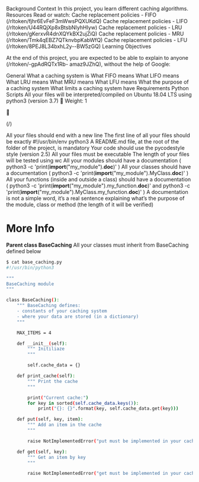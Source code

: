 Background Context
In this project, you learn different caching algorithms.
Resources
Read or watch:
Cache replacement policies - FIFO (/rltoken/fjhr6EvFeF3mWwsPQXUKdQ)
Cache replacement policies - LIFO (/rltoken/U44RQjXp8xBtsbNIyhHIyw)
Cache replacement policies - LRU (/rltoken/gKerxvR4dnXQYkBX2ujZiQ)
Cache replacement policies - MRU (/rltoken/Tmk4qEBZ7QTknvbpKabWfQ)
Cache replacement policies - LFU (/rltoken/8PEJ8L34bxhL2y--BW5zGQ)
Learning Objectives

At the end of this project, you are expected to be able to explain to anyone (/rltoken/-gpAdRQTx1Rb-
amaz9JZhQ), without the help of Google:

General
What a caching system is
What FIFO means
What LIFO means
What LRU means
What MRU means
What LFU means
What the purpose of a caching system
What limits a caching system have
Requirements
Python Scripts
All your files will be interpreted/compiled on Ubuntu 18.04 LTS using python3 (version 3.7)
 Weight: 1



(/)

All your files should end with a new line
The first line of all your files should be exactly #!/usr/bin/env python3
A README.md file, at the root of the folder of the project, is mandatory
Your code should use the pycodestyle style (version 2.5)
All your files must be executable
The length of your files will be tested using wc
All your modules should have a documentation ( python3 -c
'print(__import__("my_module").__doc__)' )
All your classes should have a documentation ( python3 -c
'print(__import__("my_module").MyClass.__doc__)' )
All your functions (inside and outside a class) should have a documentation ( python3 -c
'print(__import__("my_module").my_function.__doc__)' and python3 -c
'print(__import__("my_module").MyClass.my_function.__doc__)' )
A documentation is not a simple word, it’s a real sentence explaining what’s the purpose of the
module, class or method (the length of it will be verified)

# More Info

**Parent class BaseCaching**
All your classes must inherit from BaseCaching defined below

```bash
$ cat base_caching.py
#!/usr/bin/python3

"""
BaseCaching module
"""

class BaseCaching():
    """ BaseCaching defines:
    - constants of your caching system
    - where your data are stored (in a dictionary)
    """

    MAX_ITEMS = 4

    def __init__(self):
        """ Initiliaze
        """

        self.cache_data = {}

    def print_cache(self):
        """ Print the cache
        """

        print("Current cache:")
        for key in sorted(self.cache_data.keys()):
            print("{}: {}".format(key, self.cache_data.get(key)))

    def put(self, key, item):
        """ Add an item in the cache
        """

        raise NotImplementedError("put must be implemented in your cache class")

    def get(self, key):
        """ Get an item by key
        """

        raise NotImplementedError("get must be implemented in your cache class")
```
